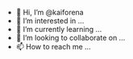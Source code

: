 - 👋 Hi, I’m @kaiforena
- 👀 I’m interested in ...
- 🌱 I’m currently learning ...
- 💞️ I’m looking to collaborate on ...
- 📫 How to reach me ...

<!---
kaiforena/kaiforena is a ✨ special ✨ repository because its `README.md` (this file) appears on your GitHub profile.
You can click the Preview link to take a look at your changes.
--->
